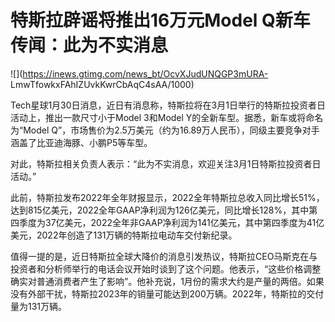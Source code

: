 # 特斯拉辟谣将推出16万元Model Q新车传闻：此为不实消息

![](https://inews.gtimg.com/news_bt/OcvXJudUNQGP3mURA-
LmwTfowkxFAhIZUvkKwrCbAqC4sAA/1000)

Tech星球1月30日消息，近日有消息称，特斯拉将在3月1日举行的特斯拉投资者日活动上，推出一款尺寸小于Model 3和Model
Y的全新车型。据悉，新车或将命名为“Model Q”，市场售价为2.5万美元（约为16.89万人民币），同级主要竞争对手涵盖了比亚迪海豚、小鹏P5等车型。

对此，特斯拉相关负责人表示：“此为不实消息，欢迎关注3月1日特斯拉投资者日活动。”

此前，特斯拉发布2022年全年财报显示，2022全年特斯拉总收入同比增长51%，达到815亿美元，2022全年GAAP净利润为126亿美元，同比增长128%，其中第四季度为37亿美元，2022全年非GAAP净利润为141亿美元，其中第四季度为41亿美元，2022年创造了131万辆的特斯拉电动车交付新纪录。

值得一提的是，近日特斯拉全球大降价的消息引发热议，特斯拉CEO马斯克在与投资者和分析师举行的电话会议开始时谈到了这个问题。他表示，“这些价格调整确实对普通消费者产生了影响”。他补充说，1月份的需求大约是产量的两倍。如果没有外部干扰，特斯拉2023年的销量可能达到200万辆。2022年，特斯拉的交付量为131万辆。

